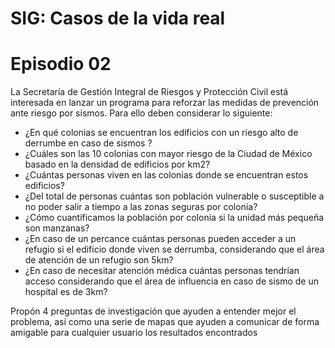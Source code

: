 # SIG: Casos de la vida real 
# Episodio 02

La Secretaría de Gestión Integral de Riesgos y Protección Civil está interesada en lanzar un programa para reforzar las medidas de prevención ante riesgo por sismos. Para ello deben considerar lo siguiente: 

+ ¿En qué colonias se encuentran los edificios con un riesgo alto de derrumbe en caso de sismos ?
+ ¿Cuáles son las 10 colonias con mayor riesgo de la Ciudad de México basado en la densidad de edificios por km2? 
+ ¿Cuántas personas viven en las colonias donde se encuentran estos edificios?
+ ¿Del total de personas cuántas son población vulnerable o susceptible a no poder salir a tiempo a las zonas seguras por colonia?
+ ¿Cómo cuantificamos la población por colonia si la unidad más pequeña son manzanas? 
+ ¿En caso de un percance cuántas personas pueden acceder a un refugio si el edificio donde viven se derrumba, considerando que el área de atención de un refugio son 5km?
+ ¿En caso de necesitar atención médica cuántas personas tendrían acceso considerando que el área de influencia en caso de sismo de un hospital es de 3km? 


Propón 4 preguntas de investigación que ayuden a entender mejor el problema, así como una serie de mapas que ayuden a comunicar de forma amigable para cualquier usuario los resultados encontrados 

